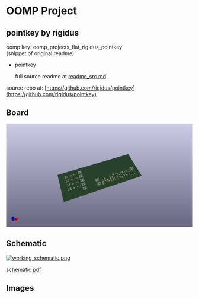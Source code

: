 # OOMP Project  
## pointkey  by rigidus  
  
oomp key: oomp_projects_flat_rigidus_pointkey  
(snippet of original readme)  
  
- pointkey  
  
  full source readme at [readme_src.md](readme_src.md)  
  
source repo at: [https://github.com/rigidus/pointkey](https://github.com/rigidus/pointkey)  
## Board  
  
[![working_3d.png](working_3d_600.png)](working_3d.png)  
## Schematic  
  
[![working_schematic.png](working_schematic_600.png)](working_schematic.png)  
  
[schematic pdf](working_schematic.pdf)  
## Images  
